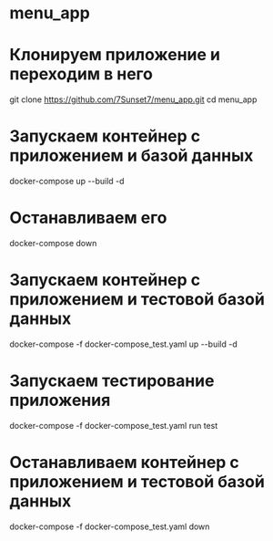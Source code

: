# menu_app
# Клонируем приложение и переходим в него
git clone https://github.com/7Sunset7/menu_app.git
cd menu_app
# Запускаем контейнер с приложением и базой данных
docker-compose up --build -d
# Останавливаем его
docker-compose down
# Запускаем контейнер с приложением и тестовой базой данных
docker-compose -f docker-compose_test.yaml up --build -d
# Запускаем тестирование приложения
docker-compose -f docker-compose_test.yaml run test
# Останавливаем контейнер с приложением и тестовой базой данных
docker-compose -f docker-compose_test.yaml down